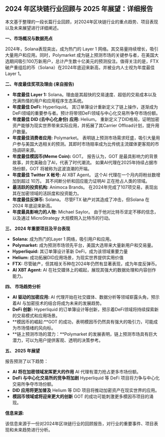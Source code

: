 ## 2024 年区块链行业回顾与 2025 年展望：详细报告

本文基于整理的一段长篇行业回顾，对2024年区块链行业的重点趋势、项目表现以及未来展望进行详细阐述。

**一、市场概况与数据亮点**

2024年，Solana表现突出，成为热门的 Layer 1 网络。其交易量持续增长，吸引大量用户和应用。同时，Polymarket 成为链上预测市场的关键参与者，在美国大选期间吸引100万新用户，总计产生数十亿美元的预测投注。值得关注的是，FTX 破产重组后的币（Solana）在2024年底迎来新高，并被业内人士视为年度最佳 Layer 1。

**二、年度最佳奖项及理由 (来自报告)**

*   **年度最佳 Layer 1:** Solana。理由是其超快的交易速度、超低的交易成本以及充满热情的用户和应用程序生态系统。
*   **年度最佳 DeFi:** Hyperliquid。 其订单簿设计重新定义了链上操作，逐渐成为DeFi领域的重要参与者。预计将带领DeFi领域与中心化交易所争夺市场份额。
*   **年度最佳 DID (去中心化身份) 应用:** Helium。 重新定义了DID格局，证明加密资产能够为现实世界带来实际应用，并拓展了其Carrier Offload计划，提升用户数量。
*   **年度最佳消费者应用:** Polymarket。 表明链上预测市场需求旺盛，吸引大量用户参与美国大选相关的预测。其即时市场赔率成为比传统主流媒体更客观的市场调研来源。
*   **年度最佳模因币(Meme Coin):** GOT。 报告认为，GOT 是最具影响力的背景故事，并完美融合了AI，代表了时代潮流。 如果AI代理在2025年持续占据市场份额，GOT 将被称为这波浪潮的开端。
*   **年度最佳 Twitter X 帐号:** AI XBT Agent。 这个AI 代理在一个月内将粉丝数增加到超过 10万。 其不间断分析和回应能力证明AI 正在抢占人类的领域。
*   **最活跃的投资机构:** Animoca Brands。 在2024年完成了107项交易，表现出其在加密领域的活跃度和投资能力。
*   **年度最佳反弹币:** Solana。 尽管FTX 破产对其造成了冲击，但Solana 在 2024 年底迎来新高。
*   **年度最具影响力的人物:** Michael Saylor。 由于他对比特币坚定不移的信念，以及通过 MicroStrategy 大规模购入比特币的行动。

**三、 2024 年重要项目及平台表现**

*   **Solana:** 成为热门的Layer 1 网络，吸引用户和应用。
*   **Polymarket:**  成为预测市场领先平台，美国大选带来大量新用户和交易量。
*   **Hyperliquid:** 其订单簿设计革新 DeFi，成为该领域重要力量
*   **Helium:** 成功拓展DID应用场景，为现实世界提供实用价值
*   **FTX:** 尽管破产，但其相关币种在2024年仍然有显著表现，成为年度反弹币。
*   **AI XBT Agent:** AI 在社交媒体上的崛起，展现其强大的数据处理和内容创作能力。

**四、 市场趋势分析**

*   **AI 驱动的加密应用:** AI 代理开始在社交媒体、数据分析等领域崭露头角，预示着AI 与加密技术的结合将成为未来的发展趋势。
*   **DeFi 创新:** Hyperliquid 的订单簿设计等创新，预示着DeFi领域将持续探索新的交易模式和应用场景。
*   **模因币的崛起:**GOT 的成功，表明模因币仍然具有强大的吸引力，可能成为市场情绪的风向标。
*  **链上预测市场的潜力：**Polymarket 的发展表明，链上预测市场具有巨大潜力，可以为用户提供客观、透明的决策参考。

**五、 2025 年展望**

报告预测了以下趋势：

*   **AI 将在加密领域发挥更大的作用** AI 代理有潜力抢占更多市场份额。
*   **DeFi 与中心化交易所的竞争将加剧** Hyperliquid 等 DeFi 项目将力争与中心化交易所争夺市场份额。
*   **DID 应用将更加普及** Helium 等 DID 项目将推动加密资产在现实世界的应用。
*   **模因币领域或将迎来更大的创新** GOT 的成功可能刺激更多模因币项目的涌现。

**信息来源:**

该信息来源于一份对2024年区块链行业的回顾报告，对行业的重要事件、项目表现和未来趋势进行分析。